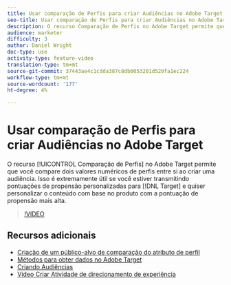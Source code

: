 ```yaml
---
title: Usar comparação de Perfis para criar Audiências no Adobe Target
seo-title: Usar comparação de Perfis para criar Audiências no Adobe Target
description: O recurso Comparação de Perfis no Adobe Target permite que você compare dois valores numéricos de perfis entre si ao criar uma audiência. Isso é extremamente útil se você estiver transmitindo pontuações de propensão personalizadas para o Público alvo e quiser personalizar o conteúdo com base no produto com a pontuação de propensão mais alta.
audience: marketer
difficulty: 3
author: Daniel Wright
doc-type: use
activity-type: feature-video
translation-type: tm+mt
source-git-commit: 37443ae4c1cdda387c8db0053201d520fa1ec224
workflow-type: tm+mt
source-wordcount: '177'
ht-degree: 4%

---
```



# Usar comparação de Perfis para criar Audiências no Adobe Target

O recurso [!UICONTROL Comparação de Perfis] no Adobe Target permite que você compare dois valores numéricos de perfis entre si ao criar uma audiência. Isso é extremamente útil se você estiver transmitindo pontuações de propensão personalizadas para [!DNL Target] e quiser personalizar o conteúdo com base no produto com a pontuação de propensão mais alta.

>[!VIDEO](https://video.tv.adobe.com/v/23218/?quality=12)

## Recursos adicionais

* [Criação de um público-alvo de comparação do atributo de perfil](https://docs.adobe.com/content/help/en/target/using/audiences/create-audiences/creating-a-profile-attribute-comparison-audience.html)
* [Métodos para obter dados no Adobe Target](https://docs.adobe.com/content/help/en/target/using/implement-target/before-implement/methods/methods-to-get-data-into-target.html)
* [Criando Audiências](https://docs.adobe.com/content/help/en/target/using/audiences/create-audiences/create-audience.html)
* [Vídeo Criar Atividade de direcionamento de experiência](../activities/create-experience-targeting-activities.md)